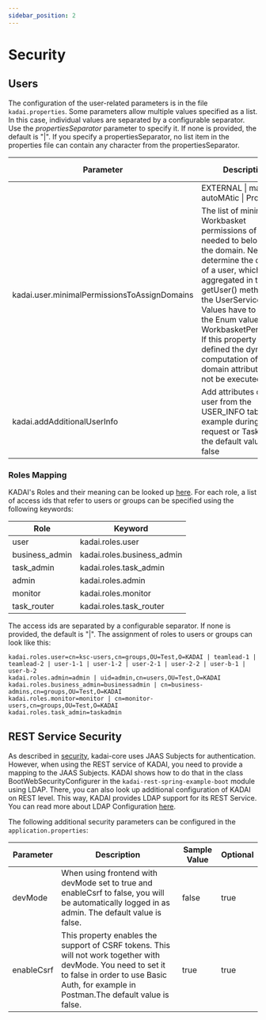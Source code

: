 ```yaml
---
sidebar_position: 2
---
```


# Security

## Users

The configuration of the user-related parameters is in the file ```kadai.properties```. Some parameters allow multiple values specified as a list. In this case, individual values are separated by a configurable separator. Use the *propertiesSeparator* parameter to specify it. If none is provided, the default is "|". If you specify a propertiesSeparator, no list item in the properties file can contain any character from the propertiesSeparator.

| Parameter                                    | Description                                                                                                                                                                                                                                                                                                                                                             | Sample Value |
|----------------------------------------------|-------------------------------------------------------------------------------------------------------------------------------------------------------------------------------------------------------------------------------------------------------------------------------------------------------------------------------------------------------------------------|--------------|
                                                                     | EXTERNAL \| manual \| autoMAtic \| Process   |                                                                                                                                                                                                                                                                                                                                                                         |              |
| kadai.user.minimalPermissionsToAssignDomains | The  list of minimal Workbasket permissions of a user needed to belong to  the domain. Needed to determine the domains of a user, which are  aggregated in the getUser() method of the UserService. Values have to match the Enum values of WorkbasketPermission. If this property is not defined the dynamic computation of the domain attribute will not be executed. | READ \| OPEN |
| kadai.addAdditionalUserInfo                  | Add attributes of the user from the USER_INFO table, for example during a Task request or Task Query, the default value is false                                                                                                                                                                                                                                        | true         |

### Roles Mapping

KADAI's Roles and their meaning can be looked up [here](../core-concepts/securityAndPermissions#security-roles-in-kadai).
For each role,
a list of access ids that refer to users or groups can be specified using the following keywords:

| Role           | Keyword                    |
|----------------|----------------------------|
| user           | kadai.roles.user           |
| business_admin | kadai.roles.business_admin |
| task_admin     | kadai.roles.task_admin     |
| admin          | kadai.roles.admin          |
| monitor        | kadai.roles.monitor        |
| task_router    | kadai.roles.task_router    |

The access ids are separated by a configurable separator. If none is provided, the default is "|". The assignment of roles to users or groups can look like this:
```properties
kadai.roles.user=cn=ksc-users,cn=groups,OU=Test,O=KADAI | teamlead-1 | teamlead-2 | user-1-1 | user-1-2 | user-2-1 | user-2-2 | user-b-1 | user-b-2
kadai.roles.admin=admin | uid=admin,cn=users,OU=Test,O=KADAI
kadai.roles.business_admin=businessadmin | cn=business-admins,cn=groups,OU=Test,O=KADAI
kadai.roles.monitor=monitor | cn=monitor-users,cn=groups,OU=Test,O=KADAI
kadai.roles.task_admin=taskadmin
```

## REST Service Security

As described in [security](../core-concepts/securityAndPermissions.md),
kadai-core uses JAAS Subjects for authentication.
However, when using the REST service of KADAI, you need to provide a mapping to the JAAS Subjects.
KADAI shows
how to do that in the class BootWebSecurityConfigurer in the ```kadai-rest-spring-example-boot``` module using LDAP.
There, you can also look up additional configuration of KADAI on REST level.
This way, KADAI provides LDAP support for its REST Service.
You can read more about LDAP Configuration [here](ldap.md). 

The following additional security parameters can be configured in the ```application.properties```:

| Parameter  | Description                                                                                                                                                                                            | Sample Value | Optional |
|------------|--------------------------------------------------------------------------------------------------------------------------------------------------------------------------------------------------------|--------------|----------|               
| devMode    | When using frontend with devMode set to true and enableCsrf to false, you will be automatically logged in as admin. The default value is false.                                                        | false        | true     |
| enableCsrf | This property enables the support of CSRF tokens. This will not work together with devMode. You need to set it to false in order to use Basic Auth, for example in Postman.The default value is false. | true         | true     |
